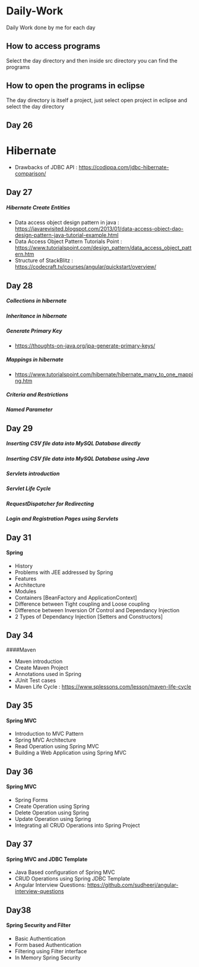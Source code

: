 # Daily-Work
Daily Work done by me for each day
## How to access programs
Select the day directory and then inside src directory you can find the programs
## How to open the programs in eclipse
The day directory is itself a project, just select open project in eclipse and select the day directory

## Day 26
# Hibernate
- Drawbacks of JDBC API : https://codippa.com/jdbc-hibernate-comparison/

## Day 27
##### Hibernate Create Entities
-  Data access object design pattern in java : https://javarevisited.blogspot.com/2013/01/data-access-object-dao-design-pattern-java-tutorial-example.html
- Data Access Object Pattern Tutorials Point : https://www.tutorialspoint.com/design_pattern/data_access_object_pattern.htm
- Structure of StackBlitz : https://codecraft.tv/courses/angular/quickstart/overview/

## Day 28
##### Collections in hibernate
##### Inheritance in hibernate
##### Generate Primary Key
- https://thoughts-on-java.org/jpa-generate-primary-keys/
##### Mappings in hibernate
- https://www.tutorialspoint.com/hibernate/hibernate_many_to_one_mapping.htm
##### Criteria and Restrictions
##### Named Parameter

## Day 29
##### Inserting CSV file data into MySQL Database directly
##### Inserting CSV file data into MySQL Database using Java
##### Servlets introduction
##### Servlet Life Cycle
##### RequestDispatcher for Redirecting
##### Login and Registration Pages using Servlets

## Day 31
#### Spring
- History
- Problems with JEE addressed by Spring
- Features
- Architecture
- Modules
- Containers [BeanFactory and ApplicationContext]
- Difference between Tight coupling and Loose coupling
- Difference between Inversion Of Control and Dependancy Injection
- 2 Types of Dependancy Injection [Setters and Constructors]

## Day 34
####Maven
- Maven introduction
- Create Maven Project
- Annotations used in Spring
- JUnit Test cases
- Maven Life Cycle : https://www.splessons.com/lesson/maven-life-cycle

## Day 35
#### Spring MVC
- Introduction to MVC Pattern
- Spring MVC Architecture
- Read Operation using Spring MVC
- Building a Web Application using Spring MVC

## Day 36
#### Spring MVC
- Spring Forms
- Create Operation using Spring
- Delete Operation using Spring
- Update Operation using Spring
- Integrating all CRUD Operations into Spring Project

## Day 37
#### Spring MVC and JDBC Template
- Java Based configuration of Spring MVC
- CRUD Operations using Spring JDBC Template
- Angular Interview Questions: https://github.com/sudheerj/angular-interview-questions

## Day38
#### Spring Security and Filter
- Basic Authentication
- Form based Authentication
- Filtering using Filter interface
- In Memory Spring Security